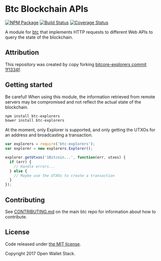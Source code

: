 Btc Blockchain APIs
======

[![NPM Package](https://img.shields.io/npm/v/btc-explorers.svg?style=flat-square)](https://www.npmjs.org/package/btc-explorers)
[![Build Status](https://img.shields.io/travis/owstack/btc-explorers.svg?branch=master&style=flat-square)](https://travis-ci.org/owstack/btc-explorers)
[![Coverage Status](https://img.shields.io/coveralls/owstack/btc-explorers.svg?style=flat-square)](https://coveralls.io/r/owstack/btc-explorers)

A module for [btc](https://github.com/owstack/btc) that implements HTTP requests to different Web APIs to query the state of the blockchain.

## Attribution

This repository was created by copy forking [bitcore-explorers commit 1f1334f](https://github.com/bitpay/bitcore-explorers/commit/1f1334f7ea7f75ed80f62d379613a961a66403f2).

## Getting started

Be careful! When using this module, the information retrieved from remote servers may be compromised and not reflect the actual state of the blockchain.

```sh
npm install btc-explorers
bower install btc-explorers
```

At the moment, only Explorer is supported, and only getting the UTXOs for an address and broadcasting a transaction.

```javascript
var explorers = require('btc-explorers');
var explorer = new explorers.Explorer();

explorer.getUtxos('1Bitcoin...', function(err, utxos) {
  if (err) {
    // Handle errors...
  } else {
    // Maybe use the UTXOs to create a transaction
  }
});
```

## Contributing

See [CONTRIBUTING.md](https://github.com/owstack/btc/blob/master/CONTRIBUTING.md) on the main btc repo for information about how to contribute.

## License

Code released under [the MIT license](https://github.com/owstack/btc/blob/master/LICENSE).

Copyright 2017 Open Wallet Stack.

[btc]: http://github.com/owstack/btc-explorers
